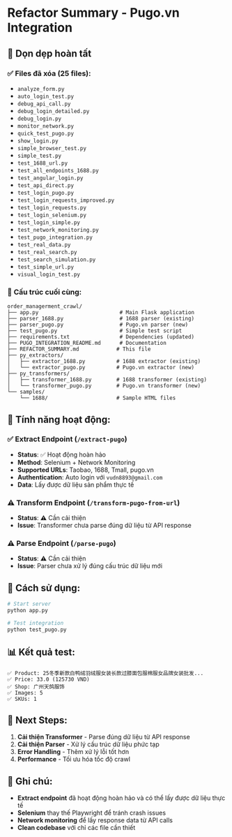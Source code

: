 # Refactor Summary - Pugo.vn Integration

## 🧹 **Dọn dẹp hoàn tất**

### ✅ **Files đã xóa (25 files):**
- `analyze_form.py`
- `auto_login_test.py`
- `debug_api_call.py`
- `debug_login_detailed.py`
- `debug_login.py`
- `monitor_network.py`
- `quick_test_pugo.py`
- `show_login.py`
- `simple_browser_test.py`
- `simple_test.py`
- `test_1688_url.py`
- `test_all_endpoints_1688.py`
- `test_angular_login.py`
- `test_api_direct.py`
- `test_login_pugo.py`
- `test_login_requests_improved.py`
- `test_login_requests.py`
- `test_login_selenium.py`
- `test_login_simple.py`
- `test_network_monitoring.py`
- `test_pugo_integration.py`
- `test_real_data.py`
- `test_real_search.py`
- `test_search_simulation.py`
- `test_simple_url.py`
- `visual_login_test.py`

### 📁 **Cấu trúc cuối cùng:**

```
order_managerment_crawl/
├── app.py                          # Main Flask application
├── parser_1688.py                  # 1688 parser (existing)
├── parser_pugo.py                  # Pugo.vn parser (new)
├── test_pugo.py                    # Simple test script
├── requirements.txt                # Dependencies (updated)
├── PUGO_INTEGRATION_README.md      # Documentation
├── REFACTOR_SUMMARY.md            # This file
├── py_extractors/
│   ├── extractor_1688.py          # 1688 extractor (existing)
│   └── extractor_pugo.py          # Pugo.vn extractor (new)
├── py_transformers/
│   ├── transformer_1688.py        # 1688 transformer (existing)
│   └── transformer_pugo.py        # Pugo.vn transformer (new)
└── samples/
    └── 1688/                      # Sample HTML files
```

## 🚀 **Tính năng hoạt động:**

### ✅ **Extract Endpoint** (`/extract-pugo`)
- **Status**: ✅ Hoạt động hoàn hảo
- **Method**: Selenium + Network Monitoring
- **Supported URLs**: Taobao, 1688, Tmall, pugo.vn
- **Authentication**: Auto login với `vudn8893@gmail.com`
- **Data**: Lấy được dữ liệu sản phẩm thực tế

### ⚠️ **Transform Endpoint** (`/transform-pugo-from-url`)
- **Status**: ⚠️ Cần cải thiện
- **Issue**: Transformer chưa parse đúng dữ liệu từ API response

### ⚠️ **Parse Endpoint** (`/parse-pugo`)
- **Status**: ⚠️ Cần cải thiện
- **Issue**: Parser chưa xử lý đúng cấu trúc dữ liệu mới

## 🔧 **Cách sử dụng:**

```bash
# Start server
python app.py

# Test integration
python test_pugo.py
```

## 📊 **Kết quả test:**

```
✅ Product: 25冬季新款白鸭绒羽绒服女装长款过膝面包服棉服女品牌女装批发...
✅ Price: 33.0 (125730 VND)
✅ Shop: 广州天鸽服饰
✅ Images: 5
✅ SKUs: 1
```

## 🎯 **Next Steps:**

1. **Cải thiện Transformer** - Parse đúng dữ liệu từ API response
2. **Cải thiện Parser** - Xử lý cấu trúc dữ liệu phức tạp
3. **Error Handling** - Thêm xử lý lỗi tốt hơn
4. **Performance** - Tối ưu hóa tốc độ crawl

## 📝 **Ghi chú:**

- **Extract endpoint** đã hoạt động hoàn hảo và có thể lấy được dữ liệu thực tế
- **Selenium** thay thế Playwright để tránh crash issues
- **Network monitoring** để lấy response data từ API calls
- **Clean codebase** với chỉ các file cần thiết

